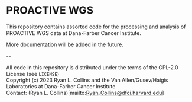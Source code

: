 # PROACTIVE WGS  

This repository contains assorted code for the processing and analysis of PROACTIVE WGS data at Dana-Farber Cancer Institute.  

More documentation will be added in the future.  

--  

All code in this repository is distributed under the terms of the GPL-2.0 License (see `LICENSE`)  
Copyright (c) 2023 Ryan L. Collins and the Van Allen/Gusev/Haigis Laboratories at Dana-Farber Cancer Institute  
Contact: (Ryan L. Collins)[mailto:Ryan_Collins@dfci.harvard.edu]  
